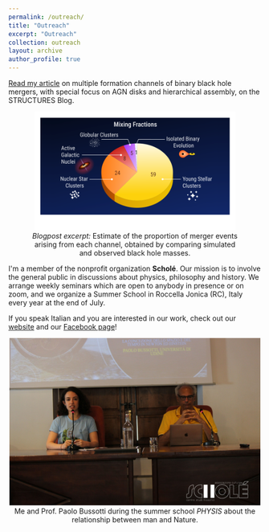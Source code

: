 ```yaml
---
permalink: /outreach/
title: "Outreach"
excerpt: "Outreach"
collection: outreach
layout: archive
author_profile: true
---
```


[Read my article](https://structures.uni-heidelberg.de/blog/posts/2025_03/index.php) on multiple formation channels of binary black hole mergers, with special focus on AGN disks and hierarchical assembly, on the STRUCTURES Blog.

<figure style="text-align: center; max-width: 420px; margin: auto;">
<img width="400" src="../images/mixing_fracs.png">
<figcaption> <em>Blogpost excerpt:</em> Estimate of the proportion of merger events arising from each channel, obtained by comparing simulated and observed black hole masses.</figcaption>
</figure>


I'm a member of the nonprofit organization <b>Scholé</b>. Our mission is to involve the general public in discussions about physics, philosophy and history. We arrange weekly seminars which are open to anybody in presence or on zoom, and we organize a Summer School in Roccella Jonica (RC), Italy every year at the end of July. 

If you speak Italian and you are interested in our work, check out our [website](https://www.filosofiaroccella.it/) and our [Facebook page](https://www.facebook.com/Filosofiaroccella)!

<figure style="text-align: center; max-width: 520px; margin: auto;">
<img width="500" src="../images/scholephysis.jpg">
<figcaption> Me and Prof. Paolo Bussotti during the summer school <em>PHYSIS</em> about the relationship between man and Nature.</figcaption>

</figure>


